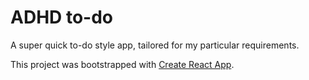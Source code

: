 # ADHD to-do

A super quick to-do style app, tailored for my particular requirements.

This project was bootstrapped with [Create React App](https://github.com/facebook/create-react-app).
